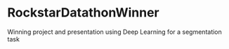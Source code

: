 # RockstarDatathonWinner
Winning project and presentation using Deep Learning for a segmentation task
